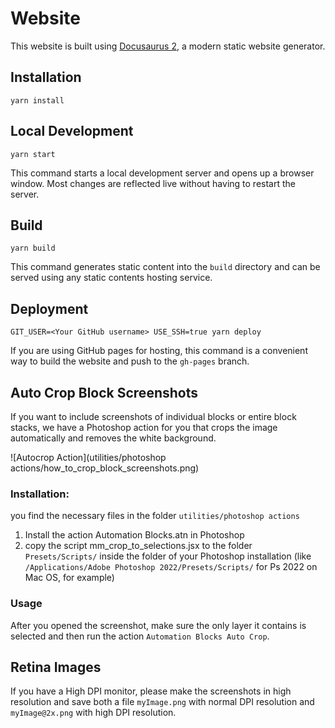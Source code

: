 # Website

This website is built using [Docusaurus 2](https://docusaurus.io/), a modern static website generator.

## Installation

```console
yarn install
```

## Local Development

```console
yarn start
```

This command starts a local development server and opens up a browser window. Most changes are reflected live without having to restart the server.

## Build

```console
yarn build
```

This command generates static content into the `build` directory and can be served using any static contents hosting service.

## Deployment

```console
GIT_USER=<Your GitHub username> USE_SSH=true yarn deploy
```

If you are using GitHub pages for hosting, this command is a convenient way to build the website and push to the `gh-pages` branch.



## Auto Crop Block Screenshots

If you want to include screenshots of individual blocks or entire block stacks, we have a Photoshop action for you that crops the image automatically and removes the white background.

![Autocrop Action](utilities/photoshop actions/how_to_crop_block_screenshots.png)

### Installation:
you find the necessary files in the folder `utilities/photoshop actions`
1. Install the action Automation Blocks.atn in Photoshop
2. copy the script mm_crop_to_selections.jsx to the folder `Presets/Scripts/` inside the folder of your Photoshop installation (like `/Applications/Adobe Photoshop 2022/Presets/Scripts/` for Ps 2022 on Mac OS, for example)

### Usage
After you opened the screenshot, make sure the only layer it contains is selected and then run the action `Automation Blocks Auto Crop`.


## Retina Images

If you have a High DPI monitor, please make the screenshots in high resolution and save both a file `myImage.png` with normal DPI resolution and `myImage@2x.png` with high DPI resolution.